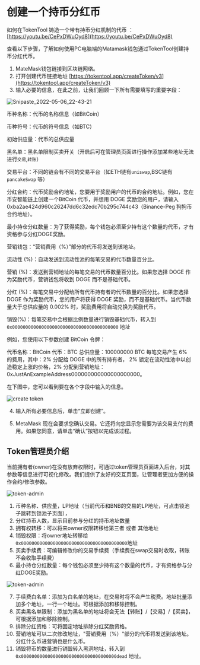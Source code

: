 # 创建一个持币分红币

如何在TokenTool 铸造一个带有持币分红机制的代币 ： [https://youtu.be/CePxDWuOyd8](https://youtu.be/CePxDWuOyd8)

查看以下步骤，了解如何使用PC电脑端的Matamask钱包通过TokenTool创建持币分红代币。

1. MateMask钱包链接到区块链网络。
2. 打开创建代币链接地址 [https://tokentool.app/createToken/v3](https://tokentool.app/createToken/v3)
3. 输入必要的信息，在此之前，让我们回顾一下所有需要填写的重要字段：


![Snipaste_2022-05-06_22-43-21](../.gitbook/assets/v3/Snipaste_2022-05-06_22-43-21.png)



币种名称：代币的名称信息（如BitCoin）

币种符号：代币的符号信息（如BTC）

初始供应量：代币的总供应量

黑名单：黑名单限制买卖开关（开启后可在管理员页面进行操作添加某些地址无法进行`交易`,`转账`）

交易平台：不同的链会有不同的交易平台（如ETH链有`uniswap`,BSC链有`pancakeSwap` 等）

分红合约：代币奖励合约地址，您要用于奖励用户的代币的合约地址。例如，您在币安智能链上创建一个BitCoin 代币，并想用 DOGE 奖励您的用户，请输入 0xba2ae424d960c26247dd6c32edc70b295c744c43（Binance-Peg 狗狗币合约地址）。

最小持仓分红数量：为了获得奖励，每个钱包必须至少持有这个数量的代币，才有资格参与分红DOGE奖励。

营销钱包：“营销费用（%）”部分的代币将发送到该地址。

流动性 (%)：自动发送到流动性池的每笔交易的代币数量百分比。

营销 (%)：发送到营销地址的每笔交易的代币数量百分比。如果您选择 DOGE 作为奖励代币，营销钱包将收到 DOGE 而不是基础代币。

分红 (%)：每笔交易中分配给所有代币持有者的代币数量的百分比。如果您选择 DOGE 作为奖励代币，您的用户将获得 DOGE 奖励，而不是基础代币。当代币数量大于总供应量的 0.002% 时，奖励费用将自动兑换为奖励代币。

销毁(%)：每笔交易中会根据比例数量进行销毁基础代币，转入到`0x0000000000000000000000000000000000000000` 地址



例如，您使用以下参数创建 BitCoin 令牌：

代币名称：BitCoin 代币：BTC 总供应量：100000000 BTC 每笔交易产生 6% 的费用，其中：2% 分配给 DOGE 中的所有持有者， 2% 锁定在流动性池中以创造稳定上涨的价格，2% 分配到营销地址：0xJustAnExampleAddress000000000000000000000。

在下图中，您可以看到要在各个字段中输入的信息。

![create token](../.gitbook/assets/v3/Snipaste_2022-05-06_23-05-37.png)



4. 输入所有必要信息后，单击“立即创建”。

5. MetaMask 现在会要求您确认交易。它还将向您显示您需要为该交易支付的费用。如果您同意，请单击“确认”按钮以完成该过程。

## Token管理员介绍

当前拥有者(owner)在没有放弃权限时，可通过token管理员页面进入后台，对其参数等信息进行可视化修改。我们提供了友好的交互页面，让管理者更加方便的操作合约/修改参数。



![token-admin](../.gitbook/assets/v3/Snipaste_2022-05-07_12-16-43.png)

1. 币种名称、供应量，LP地址（当前代币和BNB的交易的LP地址，可点击锁池子跳转到锁池子页面），
2. 分红持币人数，显示目前参与分红的持币地址数量
3. 拥有权转移：可以将来owner权限转移给第三者 或者 其他地址
4. 销毁权限：将owner地址转移给 `0x0000000000000000000000000000000000000000`地址
5. 买卖手续费：可编辑修改你的交易手续费（手续费在swap交易时收取，转账不会收取手续费）
6. 最小持仓分红数量：每个钱包必须至少持有这个数量的代币，才有资格参与分红DOGE奖励。





![token-admin](../.gitbook/assets/v3/Snipaste_2022-05-07_12-17-00.png)

7. 手续费白名单：添加为白名单的地址，在交易时将不会产生税费。地址批量添加多个地址，一行一个地址。可根据添加和移除控制。
8. 买卖黑名单限制：添加为黑名单的地址将会无法【转账】/【交易】/【买卖】，可根据添加和移除控制。
9. 排除分红资格：可将固定地址排除分红奖励资格。
10. 营销地址可以二次修改地址，"营销费用（%）"部分的代币将发送到该地址。分红什么币进营销也是什么币。
11. 销毁将币的数量进行销毁转入黑洞地址，转入到`0x000000000000000000000000000000000000dead` 地址。

